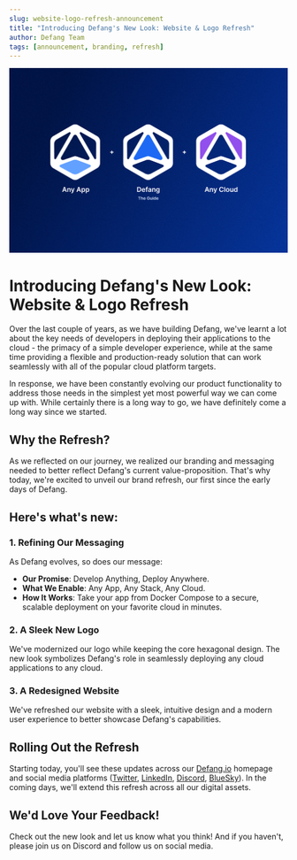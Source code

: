 ```yaml
---
slug: website-logo-refresh-announcement
title: "Introducing Defang's New Look: Website & Logo Refresh"
author: Defang Team
tags: [announcement, branding, refresh]
---
```


![Defang New Look](/img/new-look/new-look.png)

# Introducing Defang's New Look: Website & Logo Refresh

Over the last couple of years, as we have building Defang, we've learnt a lot about the key needs of developers in deploying their applications to the cloud - the primacy of a simple developer experience, while at the same time providing a flexible and production-ready solution that can work seamlessly with all of the popular cloud platform targets.

In response, we have been constantly evolving our product functionality to address those needs in the simplest yet most powerful way we can come up with. While certainly there is a long way to go, we have definitely come a long way since we started.

## Why the Refresh?

As we reflected on our journey, we realized our branding and messaging needed to better reflect Defang's current value-proposition. That's why today, we're excited to unveil our brand refresh, our first since the early days of Defang.

## Here's what's new:

### 1. Refining Our Messaging

As Defang evolves, so does our message:

- **Our Promise**: Develop Anything, Deploy Anywhere.
- **What We Enable**: Any App, Any Stack, Any Cloud.
- **How It Works**: Take your app from Docker Compose to a secure, scalable deployment on your favorite cloud in minutes.

### 2. A Sleek New Logo

We've modernized our logo while keeping the core hexagonal design. The new look symbolizes Defang's role in seamlessly deploying any cloud applications to any cloud.

### 3. A Redesigned Website

We've refreshed our website with a sleek, intuitive design and a modern user experience to better showcase Defang's capabilities.

## Rolling Out the Refresh

Starting today, you'll see these updates across our [Defang.io](https://defang.io) homepage and social media platforms ([Twitter](https://x.com/DefangLabs), [LinkedIn](https://www.linkedin.com/company/defanglabs), [Discord](https://s.defang.io/discord), [BlueSky](https://bsky.app/profile/defanglabs.bsky.social)). In the coming days, we'll extend this refresh across all our digital assets.

## We'd Love Your Feedback!

Check out the new look and let us know what you think! And if you haven't, please join us on Discord and follow us on social media.
